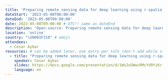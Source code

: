 ```yaml
---
title: 'Preparing remote sensing data for deep learning using r-spatial'
dateStart: '2023-05-08T08:00:00'
dateEnd: '2023-05-08T09:00:00'
date: 2023-05-08T09:00:00 # UTC!! same as dateEnd
description: "Open-source: Preparing remote sensing data for deep learning using r-spatial"
location: 'online'
country: "\U0001F310" # emoji
attendees:
  - Cesar Aybar
resources: # can be added later, one entry per talk (don't add while still empty, add once there are resources)
  - title: "Preparing remote sensing data for deep learning using r-spatial"
    speaker: Cesar Aybar
    slides: https://docs.google.com/presentation/d/1Ws2o5WwcRMcYd9YjKcfyLv5X4lOAwJztEU1sMRADTVk/edit?usp=sharing
    language: en
---
```



